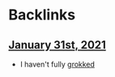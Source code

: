 
# Backlinks
## [January 31st, 2021](<January 31st, 2021.md>)
- I haven't fully [grokked]([grok](<grok.md>))

